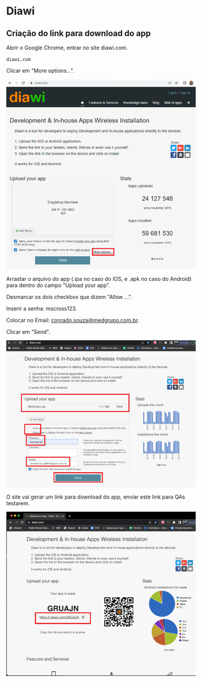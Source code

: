 # Diawi

## Criação do link para download do app

Abrir o Google Chrome, entrar no site diawi.com.

```
diawi.com
```

Clicar em "More options...".

![](../../static/img/docs/diawi/build-ios-diawi-options.png)

Arrastar o arquivo do app (.ipa no caso do IOS, e .apk no caso do Android) para dentro do campo "Upload your app".

Desmarcar os dois checkbox que dizem "Allow ...".

Inserir a senha: mscross123.

Colocar no Email: conrado.souza@medgrupo.com.br.

Clicar em "Send".

![](../../static/img/docs/diawi/build-ios-diawi-upload.png)

O site vai gerar um link para download do app, enviar este link para QAs testarem.

![](../../static/img/docs/diawi/build-ios-diawi-link.png)

